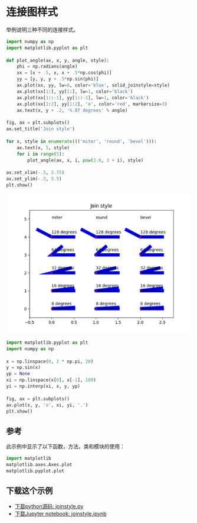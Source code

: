 # 连接图样式

举例说明三种不同的连接样式。

```python
import numpy as np
import matplotlib.pyplot as plt

def plot_angle(ax, x, y, angle, style):
    phi = np.radians(angle)
    xx = [x + .5, x, x + .5*np.cos(phi)]
    yy = [y, y, y + .5*np.sin(phi)]
    ax.plot(xx, yy, lw=8, color='blue', solid_joinstyle=style)
    ax.plot(xx[1:], yy[1:], lw=1, color='black')
    ax.plot(xx[1::-1], yy[1::-1], lw=1, color='black')
    ax.plot(xx[1:2], yy[1:2], 'o', color='red', markersize=3)
    ax.text(x, y + .2, '%.0f degrees' % angle)

fig, ax = plt.subplots()
ax.set_title('Join style')

for x, style in enumerate((('miter', 'round', 'bevel'))):
    ax.text(x, 5, style)
    for i in range(5):
        plot_angle(ax, x, i, pow(2.0, 3 + i), style)

ax.set_xlim(-.5, 2.75)
ax.set_ylim(-.5, 5.5)
plt.show()
```

![连接图样式](/static/images/gallery/sphx_glr_joinstyle_001.png)

```python
import matplotlib.pyplot as plt
import numpy as np

x = np.linspace(0, 2 * np.pi, 20)
y = np.sin(x)
yp = None
xi = np.linspace(x[0], x[-1], 100)
yi = np.interp(xi, x, y, yp)

fig, ax = plt.subplots()
ax.plot(x, y, 'o', xi, yi, '.')
plt.show()
```

## 参考

此示例中显示了以下函数，方法，类和模块的使用：

```python
import matplotlib
matplotlib.axes.Axes.plot
matplotlib.pyplot.plot
```

## 下载这个示例

- [下载python源码: joinstyle.py](https://matplotlib.org/_downloads/joinstyle.py)
- [下载Jupyter notebook: joinstyle.ipynb](https://matplotlib.org/_downloads/joinstyle.ipynb)